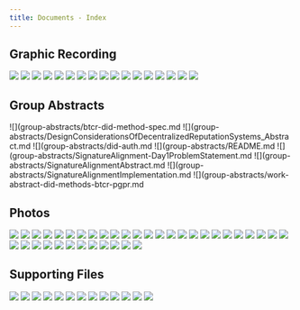 ```yaml
---
title: Documents - Index
---
```


## Graphic Recording
![](graphic-recording/Friday-Status.jpg)
![](graphic-recording/RWOT4-process.jpg)
![](graphic-recording/Scribe-Grow-community.jpg)
![](graphic-recording/Scribe-Lightning-overall.jpg)
![](graphic-recording/Scribre-Lightning-color.jpg)
![](graphic-recording/Topic-1-Users-needs.jpg)
![](graphic-recording/Topic-2-DID-Auth-Friday-status-.jpg)
![](graphic-recording/Topic-2-DID-Auth.jpg)
![](graphic-recording/Topic-3-DKMS.jpg)
![](graphic-recording/Topic-4-DID-Method-Spec.jpg)
![](graphic-recording/Topic-5-DID-Local-names.jpg)
![](graphic-recording/Topic-6-Reputation-Design-Considerations.jpg)
![](graphic-recording/Topic-6-Reputation-Friday-status.jpg)
![](graphic-recording/Topic-7-Signature-Alignment-Friday-status.jpg)
![](graphic-recording/Topic-7-Signature-Alignment.jpg)
![](graphic-recording/Topic-8-Identity-Friday-Status.jpg)
![](graphic-recording/Topic-Recap.jpg)

## Group Abstracts
![](group-abstracts/btcr-did-method-spec.md
![](group-abstracts/DesignConsiderationsOfDecentralizedReputationSystems_Abstract.md
![](group-abstracts/did-auth.md
![](group-abstracts/README.md
![](group-abstracts/SignatureAlignment-Day1ProblemStatement.md
![](group-abstracts/SignatureAlignmentAbstract.md
![](group-abstracts/SignatureAlignmentImplementation.md
![](group-abstracts/work-abstract-did-methods-btcr-pgpr.md

## Photos
![](photos/btcr-infographic-20170421.jpg)
![](photos/Group-photo.jpg)
![](photos/IMG_1341.JPG)
![](photos/IMG_1344.JPG)
![](photos/IMG_1345.JPG)
![](photos/IMG_1348.JPG)
![](photos/IMG_1349.JPG)
![](photos/IMG_1353.JPG)
![](photos/IMG_1355.JPG)
![](photos/IMG_1359.JPG)
![](photos/IMG_1364.JPG)
![](photos/IMG_1365.JPG)
![](photos/IMG_1374.JPG)
![](photos/IMG_1380.JPG)
![](photos/IMG_1381.JPG)
![](photos/IMG_1382.JPG)
![](photos/IMG_1383.JPG)
![](photos/IMG_1384.JPG)
![](photos/IMG_1385.JPG)
![](photos/IMG_1387.JPG)
![](photos/IMG_1389.JPG)
![](photos/IMG_1395.JPG)
![](photos/IMG_1396.JPG)
![](photos/IMG_1397.JPG)
![](photos/IMG_1400.JPG)
![](photos/IMG_1402.JPG)
![](photos/IMG_1405.JPG)
![](photos/IMG_1408.JPG)
![](photos/IMG_1413.JPG)
![](photos/IMG_1418.JPG)
![](photos/IMG_1421.JPG)
![](photos/IMG_1422.JPG)
![](photos/IMG_1427.JPG)
![](photos/IMG_1428.JPG)
![](photos/IMG_1430.JPG)
![](photos/Intro-wall.jpg)
![](photos/Team-list.jpg)

## Supporting Files
![](supporting-files/did-auth-actors.jpg)
![](supporting-files/did-auth-flow-1.jpg)
![](supporting-files/did-auth-flow-3.jpg)
![](supporting-files/did-auth-flow-6.jpg)
![](supporting-files/did-auth.jpg)
![](supporting-files/didAuth-flow.jpeg)
![](supporting-files/fig1-alake.png)
![](supporting-files/fig1b-tobias.png)
![](supporting-files/fig2b-tobias.png)
![](supporting-files/Fostering-1.png)
![](supporting-files/Fostering-2.png)
![](supporting-files/RWoT-IPblockchain-fig1.png)
![](supporting-files/what-users-really-want-rutu.jpg)